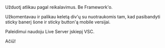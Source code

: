 Užduotį atlikau pagal reikalavimus. Be Framework'o.

Užkomentavau ir palikau keletą div'ų su nuotraukomis tam, kad pasibandyti sticky banerį šone ir sticky button'ą mobile versijai.

Paleidimui naudoju Live Server įskiepį VSC.

Ačiū!